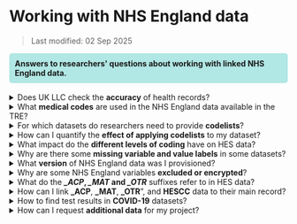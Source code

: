 # Working with NHS England data
>Last modified: 02 Sep 2025
<div style="background-color: rgba(0, 178, 169, 0.3); padding: 10px; border-radius: 5px;"><strong>Answers to researchers' questions about working with linked NHS England data.</strong></div style>  
<br>

<details>
<summary>Does UK LLC check the <B>accuracy</B> of health records?</summary>

No, the UK LLC Data Team can only see de-identified records in the TRE and does not amend any participant data. The UK LLC Data Team only performs the following data curation tasks:
- Clean and deduplicate data, dataset names and structures to enable data provisioning in an efficient manner while maintaining data integrity.
- Load and integrate variable and value labelling, where available from the NHS API and other web sources, into master metadata tables.
- Run the automated disclosure control risk assessment and manually review all flagged risks.
</details>
<details>
<summary>What <B>medical codes</B> are used in the NHS England data available in the TRE?</summary>

The main clinical classifications mandated by NHS England are SNOMED CT, ICD-10 and OPCS-4.
More information on codes used in Electronic Health Records (EHRs) is available here: [**Coded variables**](../../linked_health_data/NHS_England/Coding/coding_intro.md)
</details>
<details>
<summary>For which datasets do researchers need to provide <B>codelists</B>?</summary>

Researchers must provide codelists for their projects if they intend to use any of the following six datasets:
* [**HESOP**](../HES%20datasets/OP/HESOP.ipynb)
* [**HESAPC**](../HES%20datasets/APC/HESAPC.ipynb)
* [**HESAE**](../HES%20datasets/AE/HESAE.ipynb)
* [**GDPPR**](../Primary_care_datasets/GDPPR/GDPPR.ipynb)
* [**PCM**](../Primary_care_datasets/PCM/PCM.ipynb)
* [**CANCER**](../Registration%20datasets/CANCER/CANCER.ipynb)

The datasets use a range of clinical classifications, including:
* ICD-9 (HES & cancer registrations)  
* ICD-10 (HES)  
* SNOMED-CT (GDPPR)  
* OPCS-4 (HES)  
* ODS (cancer registrations and PCM)
* dm+d (PCM)
* NHS national codes (all datasets)  

More information creating a codelist is available here: [**Codelists**](../../linked_health_data/NHS_England/Coding/codelists.md)
</details>
<details>
<summary>How can I quantify the <b>effect of applying codelists</b> to my dataset?</summary> 

The file **NHSD_Presence** contains the number of appearances and the date of the most recent appearance for each participant for each available NHS data source. Comparing LPS participants' presence in NHS data sources against the data provisioned to a project will identify which participants appear in the data source but are not included in the provisioned data. 
</details>
<details>
<summary>What impact do the <B>different levels of coding</B> have on HES data?</summary>

The extent to which specific coding is used in HES data is important. For example, you may observe more records in your HESAPC (admitted patients) than in HESOP (outpatients) dataset, despite the national volume of HESOP records being typically ~5x greater per year. This is because HESAPC has meaningful diagnoses codes consistently provided, whereas generic codes are more often used in HESOP. This means when codes provided by a researcher are matched with HES data in the TRE, fewer matches ('hits') will be made on datasets with non-specific codes. Thus fewer records will be included in the project.  
<br>
Examples of non-specific codes include “R69=Not known” for diagnoses and “X997=Not known” for operations. These are used extensively in HESOP, but far less so in HESAPC.  

UK LLC is considering the way it makes linked health records available, by initially making unfiltered views available to researchers (with particularly sensitive records removed) rather than asking for codelists upfront. This will allow codelists to be developed whilst working with the data, but will also allow exploration of records which do not have specific codes assigned.
</details>
<details>
<summary>Why are there some <b>missing variable and value labels</b> in some datasets?</summary>

Variable labelling is primarily sourced from an NHS metadata API, but is not fully complete. Gaps in HES and MHSDS have been infilled from additional data dictionary sources. As part of ongoing work, we will be integrating additional sources to further complete the labelling and add value labels. We will inform users as these are updated. The approx. current variable label completeness is:
* HES, NPEX, COVIDSGSS: 100%
* MHSDS: 70-90% 
* GDPPR, CVS, CVAR: 70% 
* PCM: 40%
* DEMOGRAPHICS, CHESS, IELISA: not available.
</details>

<details>
<summary>What <b>version</b> of NHS England data was I provisioned?</summary>

NHS England data provisioned to projects are locked to a specific extract. This is done using the extract_date variable found in the dataset, and is the date the data was extracted at NHS England.  

All projects are 'locked' to an NHS quarterly extract as well to as a fixed table, which controls permissions/consent. This locking is done based on the time of first provision of each project in the TRE. This locking prevents participant numbers from fluctuating during the course of a project (if, for example, more data or more participants are added to the TRE).  

Each fixed table is logged as a quarterly [**'freeze'**](../../ukllc_key_facts/Sample/). The freeze number, and freeze date, is provided in the 'documentation' folder in each TRE project space.
</details>

<details>
<summary>Why are some NHS England variables <b>excluded or encrypted</b>?</summary>

Prior to upload to the UK LLC TRE database, NHS data are assessed for disclosure risk. During this process, variables can be excluded from the upload if they are deemed to be disclosive. In cases where the variable has utility in an encrypted form, the variable is encrypted rather than excluded and an ***_e*** suffix is added to the end of the variable name e.g. *lsoa* ***_e***. Encryption is usually applied to variables which are, or provide, proxies for location information smaller than region. 
</details>

<details>
<summary>What do the <B><i>_ACP</i>, <i>_MAT</i> and <i>_OTR</i></B> suffixes refer to in HES data?</summary>

* *_OTR* is short for **Other** and is an extension of the HES record. There should be a 1:1 relationship between the main record found in HESAPC for example and its extension in HESAPC_OTR
* *_ACP* is short for **Augmented Care Period**. This dataset was collected from 1997–2006. It was replaced by HESCC (critical care) in 2008
* *_MAT* is short for **Maternity** and contains variables associated with maternity-related admissions.  

See below for data and sub table lookup relationships. Note: HESCC is a subset of HESAPC 

<img src="../../images/user_guide/Picture2.png" width="400"/>  

</details>


<details>
<summary>How can I link <B>_ACP</B>, <B>_MAT</B>, <B>_OTR</B>”, and <B>HESCC</B> data to their main record?</summary>

These sub tables do not contain an individual-level identifier. They therefore need to be linked to the main HESAPC / HESOP / HESAE datsets. See below for the linkage keys for each dataset: 

<img src="../../images/user_guide/Picture3.png" width="400"/>

</details>


<details>
<summary>How to find test results in <B>COVID-19</B> datasets?</summary>

* **NPEX and IELISA**: Use the variable "testresult". The result is SNOMED (SCT) coded. There are 6 codes used, e.g. “SCTID: 1240581000000104”: “Severe acute respiratory syndrome coronavirus 2 detected (finding)”.
* **COVIDSGSS**: This dataset does not contain a test results field. We are awaiting confirmation from NHS England about how to interpret the presence of records in this dataset.
</details>

<details>
<summary>How can I request <b>additional data</b> for my project?</summary>

Requests for new data should be submitted via an [**amendment**](../../user_guide/RequestingAnAmendment.md) to UK LLC. You may apply for additional linked data, additional data from already approved LPS, and/or data from additional LPS.  
**Note**: each type of data amendment requires a different level of review before being approved. 

</details>
